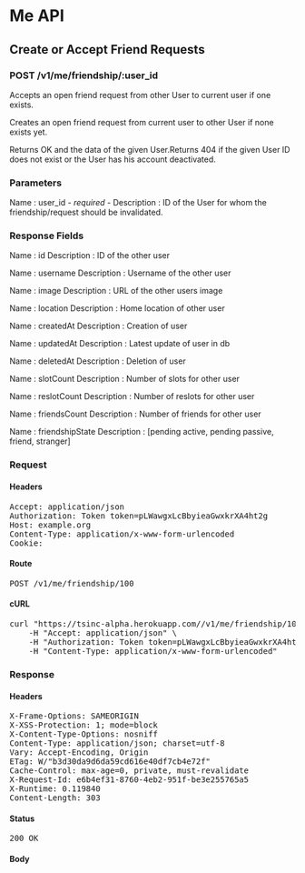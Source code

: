 # Me API

## Create or Accept Friend Requests

### POST /v1/me/friendship/:user_id

Accepts an open friend request from other User to current user if one exists.

Creates an open friend request from current user to other User if none exists yet.

Returns OK and the data of the given User.Returns 404 if the given User ID does not exist or the User has his account deactivated.

### Parameters

Name : user_id *- required -*
Description : ID of the User for whom the friendship/request should be invalidated.


### Response Fields

Name : id
Description : ID of the other user

Name : username
Description : Username of the other user

Name : image
Description : URL of the other users image

Name : location
Description : Home location of other user

Name : createdAt
Description : Creation of user

Name : updatedAt
Description : Latest update of user in db

Name : deletedAt
Description : Deletion of user

Name : slotCount
Description : Number of slots for other user

Name : reslotCount
Description : Number of reslots for other user

Name : friendsCount
Description : Number of friends for other user

Name : friendshipState
Description : [pending active, pending passive, friend, stranger]

### Request

#### Headers

<pre>Accept: application/json
Authorization: Token token=pLWawgxLcBbyieaGwxkrXA4ht2g
Host: example.org
Content-Type: application/x-www-form-urlencoded
Cookie: </pre>

#### Route

<pre>POST /v1/me/friendship/100</pre>

#### cURL

<pre class="request">curl &quot;https://tsinc-alpha.herokuapp.com//v1/me/friendship/100&quot; -d &#39;&#39; -X POST \
	-H &quot;Accept: application/json&quot; \
	-H &quot;Authorization: Token token=pLWawgxLcBbyieaGwxkrXA4ht2g&quot; \
	-H &quot;Content-Type: application/x-www-form-urlencoded&quot;</pre>

### Response

#### Headers

<pre>X-Frame-Options: SAMEORIGIN
X-XSS-Protection: 1; mode=block
X-Content-Type-Options: nosniff
Content-Type: application/json; charset=utf-8
Vary: Accept-Encoding, Origin
ETag: W/&quot;b3d30da9d6da59cd616e40df7cb4e72f&quot;
Cache-Control: max-age=0, private, must-revalidate
X-Request-Id: e6b4ef31-8760-4eb2-951f-be3e255765a5
X-Runtime: 0.119840
Content-Length: 303</pre>

#### Status

<pre>200 OK</pre>

#### Body

```javascript

```
